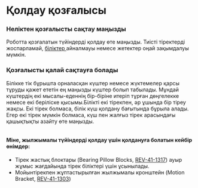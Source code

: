 # Қолдау қозғалысы

### Неліктен қозғалысты сақтау маңызды <a href="#why-supporting-motion-is-important" id="why-supporting-motion-is-important"></a>

Роботта қозғалатын түйіндерді қолдау өте маңызды. Тиісті тіректерді жоспарламай, [біліктер ](https://docs.revrobotics.com/duo-build/actuators/introduction-to-motion/shaft)айналмауы немесе жетектер оңай зақымдалуы мүмкін.

### Қозғалысты қалай сақтауға болады  <a href="#how-to-support-motion" id="how-to-support-motion"></a>

Білікке тік бұрышта орналасқан күштер немесе жүктемелер қарсы тұруды қажет ететін ең маңызды күштер болып табылады. Мұндай күштердің екі мысалы-еденнің бір-біріне итеріп тұрған дөңгелекке немесе екі беріліске қысымы.Білікті екі тірекпен, әр ұшында бір тіреу жақсы. Екі тірек болмаса, білік күш қолдану бағытында бұрыла алады. Егер екі тірек мүмкін болмаса, күш пен жалғыз тірек арасындағы қашықтықты азайту өте маңызды.

<figure><img src="https://2589213514-files.gitbook.io/~/files/v0/b/gitbook-legacy-files/o/assets%2F-M5yw0n8IneF5-9ybLjT%2F-M7xZrfXp93Fnloi8g1R%2F-M7xcTZvUyCgkBPWPr8a%2FSupport_Styles.png?alt=media&#x26;token=ad85185b-b262-4d43-8ee8-a23c043d2c97" alt=""><figcaption></figcaption></figure>

#### Міне, жылжымалы түйіндерді қолдау үшін қолдануға болатын кейбір өнімдер: <a href="#some-products-that-can-be-used-to-support-motion-assemblies-are" id="some-products-that-can-be-used-to-support-motion-assemblies-are"></a>

* Тірек жастық блоктары (Bearing Pillow Blocks, [REV-41-1317](https://www.revrobotics.com/rev-41-1317/)) ауыр жұмыс жағдайында тірек біліктері үшін ұсынылады.
* Мойынтірекпен жұптастырылған жылжымалы кронштейн (Motion Bracket, [REV-41-1303](https://www.revrobotics.com/rev-41-1303/))
